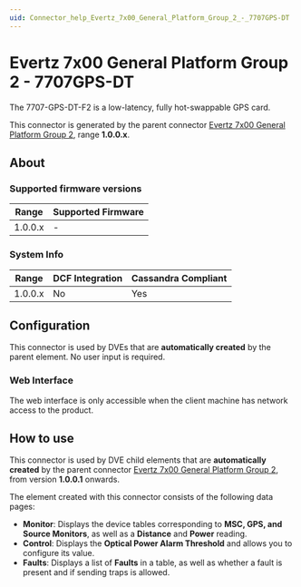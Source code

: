 ```yaml
---
uid: Connector_help_Evertz_7x00_General_Platform_Group_2_-_7707GPS-DT
---
```


# Evertz 7x00 General Platform Group 2 - 7707GPS-DT

The 7707-GPS-DT-F2 is a low-latency, fully hot-swappable GPS card.

This connector is generated by the parent connector [Evertz 7x00 General Platform Group 2](xref:Connector_help_Evertz_7x00_General_Platform_Group_2), range **1.0.0.x**.

## About

### Supported firmware versions

| **Range** | **Supported Firmware** |
|-----------|------------------------|
| 1.0.0.x   | \-                     |

### System Info

| **Range** | **DCF Integration** | **Cassandra Compliant** |
|-----------|---------------------|-------------------------|
| 1.0.0.x   | No                  | Yes                     |

## Configuration

This connector is used by DVEs that are **automatically created** by the parent element. No user input is required.

### Web Interface

The web interface is only accessible when the client machine has network access to the product.

## How to use

This connector is used by DVE child elements that are **automatically created** by the parent connector [Evertz 7x00 General Platform Group 2](xref:Connector_help_Evertz_7x00_General_Platform_Group_2), from version **1.0.0.1** onwards.

The element created with this connector consists of the following data pages:

- **Monitor**: Displays the device tables corresponding to **MSC, GPS, and Source Monitors**, as well as a **Distance** and **Power** reading.
- **Control**: Displays the **Optical Power Alarm Threshold** and allows you to configure its value.
- **Faults**: Displays a list of **Faults** in a table, as well as whether a fault is present and if sending traps is allowed.
